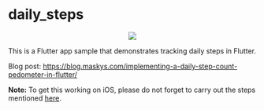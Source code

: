 # daily_steps
<p align="center"><img src="screenshot.png"/></p>

 This is a Flutter app sample that demonstrates tracking daily steps in Flutter.

 Blog post: https://blog.maskys.com/implementing-a-daily-step-count-pedometer-in-flutter/

 **Note:** To get this working on iOS, please do not forget to carry out the steps mentioned [here](https://github.com/cph-cachet/flutter-plugins/tree/master/packages/pedometer).